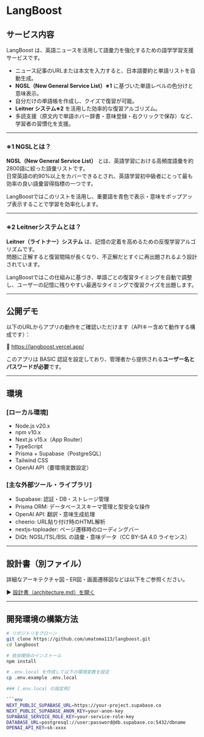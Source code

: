 # LangBoost

## サービス内容

LangBoost は、英語ニュースを活用して語彙力を強化するための語学学習支援サービスです。

- ニュース記事のURLまたは本文を入力すると、日本語要約と単語リストを自動生成。
- **NGSL（New General Service List）※1** に基づいた単語レベルの色分けと意味表示。
- 自分だけの単語帳を作成し、クイズで復習が可能。
- **Leitner システム※2** を活用した効率的な復習アルゴリズム。
- 多読支援（原文内で単語ホバー辞書・意味登録・右クリックで保存）など、学習者の習慣化を支援。

---

### ※1 NGSLとは？

**NGSL（New General Service List）** とは、英語学習における高頻度語彙を約2800語に絞った語彙リストです。  
日常英語の約90%以上をカバーできるとされ、英語学習初中級者にとって最も効率の良い語彙習得指標の一つです。

LangBoostではこのリストを活用し、重要語を青色で表示・意味をポップアップ表示することで学習を効率化します。

---

### ※2 Leitnerシステムとは？

**Leitner（ライトナー）システム** は、記憶の定着を高めるための反復学習アルゴリズムです。  
問題に正解すると復習間隔が長くなり、不正解だとすぐに再出題されるよう設計されています。

LangBoostではこの仕組みに基づき、単語ごとの復習タイミングを自動で調整し、ユーザーの記憶に残りやすい最適なタイミングで復習クイズを出題します。

---


## 公開デモ

以下のURLからアプリの動作をご確認いただけます（APIキー含めて動作する構成です）：

🔗 https://langboost.vercel.app/

このアプリは BASIC 認証を設定しており、管理者から提供される**ユーザー名とパスワードが必要**です。

---

## 環境

### [ローカル環境]

- Node.js v20.x
- npm v10.x
- Next.js v15.x（App Router）
- TypeScript
- Prisma + Supabase（PostgreSQL）
- Tailwind CSS
- OpenAI API（要環境変数設定）

### [主な外部ツール・ライブラリ]

- Supabase: 認証・DB・ストレージ管理
- Prisma ORM: データベーススキーマ管理と型安全な操作
- OpenAI API: 翻訳・意味生成処理
- cheerio: URL貼り付け時のHTML解析
- nextjs-toploader: ページ遷移時のローディングバー
- DiQt: NGSL/TSL/BSL の語彙・意味データ（CC BY-SA 4.0 ライセンス）

---

## 設計書（別ファイル）

詳細なアーキテクチャ図・ER図・画面遷移図などは以下をご参照ください。

▶ [設計書（architecture.md）を開く](docs/architecture.md)


---

## 開発環境の構築方法

```bash
# リポジトリをクローン
git clone https://github.com/umatoma113/langboost.git
cd langboost

# 依存関係のインストール
npm install

# .env.local を作成して以下の環境変数を設定
cp .env.example .env.local

### [.env.local の設定例]

```env
NEXT_PUBLIC_SUPABASE_URL=https://your-project.supabase.co
NEXT_PUBLIC_SUPABASE_ANON_KEY=your-anon-key
SUPABASE_SERVICE_ROLE_KEY=your-service-role-key
DATABASE_URL=postgresql://user:password@db.supabase.co:5432/dbname
OPENAI_API_KEY=sk-xxxx
